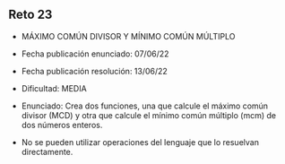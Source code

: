 ## Reto 23
 * MÁXIMO COMÚN DIVISOR Y MÍNIMO COMÚN MÚLTIPLO
 * Fecha publicación enunciado: 07/06/22
 * Fecha publicación resolución: 13/06/22
 * Dificultad: MEDIA
 
 * Enunciado: Crea dos funciones, una que calcule el máximo común divisor (MCD) y otra que calcule el mínimo común múltiplo (mcm) de dos números enteros.
 * No se pueden utilizar operaciones del lenguaje que lo resuelvan directamente.
